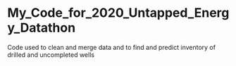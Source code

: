 # My_Code_for_2020_Untapped_Energy_Datathon
Code used to clean and merge data and to find and predict inventory of drilled and uncompleted wells
